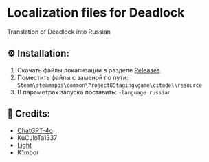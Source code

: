 # Localization files for Deadlock
Translation of Deadlock into Russian
## :gear: Installation:
1) Скачать файлы локализации в разделе [Releases](https://github.com/infine905/deadlock-localization/releases)
2) Поместить файлы с заменой по пути: `Steam\steamapps\common\Project8Staging\game\citadel\resource`
3) В параметрах запуска поставить: `-language russian`
## :construction_worker: Credits:
  * [ChatGPT-4o](https://chatgpt.com/)
  * KuCJloTa1337
  * [Light](https://github.com/infine905)
  * K1mbor
